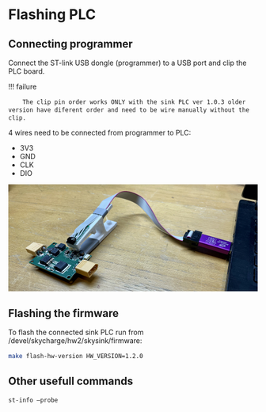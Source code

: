 # Flashing PLC

## Connecting programmer

Connect the ST-link USB dongle (programmer) to a USB port and clip the PLC board.

!!! failure

        The clip pin order works ONLY with the sink PLC ver 1.0.3 older version have diferent order and need to be wire manually without the clip.

4 wires need to be connected from programmer to PLC:
- 3V3
- GND
- CLK
- DIO
  
![PLC programmer](assets/flashing-plc.jpg)

## Flashing the firmware 

To flash the connected sink PLC run from /devel/skycharge/hw2/skysink/firmware:
```bash
make flash-hw-version HW_VERSION=1.2.0
```

## Other usefull commands
```bash
st-info —probe
```

